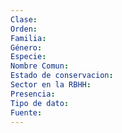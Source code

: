 ```yaml
---
Clase: 
Orden: 
Familia: 
Género: 
Especie: 
Nombre Comun: 
Estado de conservacion: 
Sector en la RBHH: 
Presencia: 
Tipo de dato: 
Fuente:
---
```

